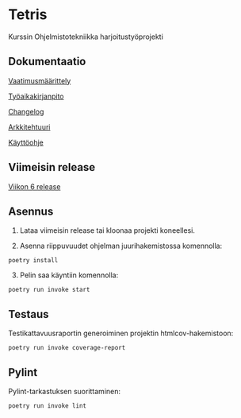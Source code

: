 # Tetris

Kurssin Ohjelmistotekniikka harjoitustyöprojekti

## Dokumentaatio

[Vaatimusmäärittely](https://github.com/maijams/ot-harjoitustyo/blob/main/dokumentaatio/vaatimusmaarittely.md)

[Työaikakirjanpito](https://github.com/maijams/ot-harjoitustyo/blob/main/dokumentaatio/tyoaikakirjanpito.md)

[Changelog](https://github.com/maijams/ot-harjoitustyo/blob/main/dokumentaatio/changelog.md)

[Arkkitehtuuri](https://github.com/maijams/ot-harjoitustyo/blob/main/dokumentaatio/arkkitehtuuri.md)

[Käyttöohje](https://github.com/maijams/ot-harjoitustyo/blob/main/dokumentaatio/kayttoohje.md)

## Viimeisin release

[Viikon 6 release](https://github.com/maijams/ot-harjoitustyo/releases/tag/viikko5)

## Asennus

1. Lataa viimeisin release tai kloonaa projekti koneellesi.

2. Asenna riippuvuudet ohjelman juurihakemistossa komennolla:
```
poetry install
```

3. Pelin saa käyntiin komennolla:
```
poetry run invoke start
```

## Testaus

Testikattavuusraportin generoiminen projektin htmlcov-hakemistoon:
```
poetry run invoke coverage-report
```
## Pylint
Pylint-tarkastuksen suorittaminen:
```
poetry run invoke lint
```

